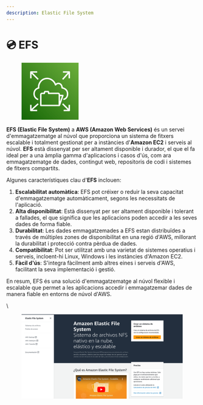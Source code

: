 ```yaml
---
description: Elastic File System
---
```


# 💿 EFS

<figure><img src=".gitbook/assets/image (7) (1) (1) (1).png" alt="" width="150"><figcaption></figcaption></figure>

**EFS (Elastic File System)** a **AWS (Amazon Web Services)** és un servei d'emmagatzematge al núvol que proporciona un sistema de fitxers escalable i totalment gestionat per a instàncies d'**Amazon EC2** i serveis al núvol. **EFS** està dissenyat per ser altament disponible i durador, el que el fa ideal per a una àmplia gamma d'aplicacions i casos d'ús, com ara emmagatzematge de dades, contingut web, repositoris de codi i sistemes de fitxers compartits.

Algunes característiques clau d'**EFS** inclouen:

1. **Escalabilitat automàtica**: EFS pot créixer o reduir la seva capacitat d'emmagatzematge automàticament, segons les necessitats de l'aplicació.
2. **Alta disponibilitat**: Està dissenyat per ser altament disponible i tolerant a fallades, el que significa que les aplicacions poden accedir a les seves dades de forma fiable.
3. **Durabilitat**: Les dades emmagatzemades a EFS estan distribuïdes a través de múltiples zones de disponibilitat en una regió d'AWS, millorant la durabilitat i protecció contra pèrdua de dades.
4. **Compatibilitat**: Pot ser utilitzat amb una varietat de sistemes operatius i serveis, incloent-hi Linux, Windows i les instàncies d'Amazon EC2.
5. **Fàcil d'ús**: S'integra fàcilment amb altres eines i serveis d'AWS, facilitant la seva implementació i gestió.

En resum, EFS és una solució d'emmagatzematge al núvol flexible i escalable que permet a les aplicacions accedir i emmagatzemar dades de manera fiable en entorns de núvol d'AWS.

\


<figure><img src=".gitbook/assets/image (31).png" alt=""><figcaption></figcaption></figure>
